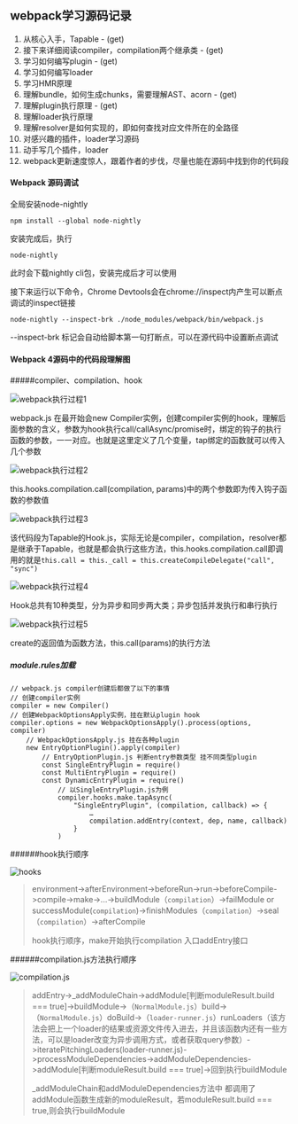 ## webpack学习源码记录

1. 从核心入手，Tapable - (get)
2. 接下来详细阅读compiler，compilation两个继承类 - (get)
3. 学习如何编写plugin - (get)
4. 学习如何编写loader
5. 学习HMR原理
6. 理解bundle，如何生成chunks，需要理解AST、acorn  - (get)
7. 理解plugin执行原理  - (get)
8. 理解loader执行原理
9. 理解resolver是如何实现的，即如何查找对应文件所在的全路径
10. 对感兴趣的插件，loader学习源码
11. 动手写几个插件，loader
12. webpack更新速度惊人，跟着作者的步伐，尽量也能在源码中找到你的代码段

#### Webpack 源码调试

全局安装node-nightly

```
npm install --global node-nightly
```

安装完成后，执行

```
node-nightly
```

此时会下载nightly cli包，安装完成后才可以使用

接下来运行以下命令，Chrome Devtools会在chrome://inspect内产生可以断点调试的inspect链接

```
node-nightly --inspect-brk ./node_modules/webpack/bin/webpack.js
```

--inspect-brk 标记会自动给脚本第一句打断点，可以在源代码中设置断点调试

#### Webpack 4源码中的代码段理解图

#####compiler、compilation、hook

![webpack执行过程1](images/webpack执行过程1.png)

webpack.js 在最开始会new Compiler实例，创建compiler实例的hook，理解后面参数的含义，参数为hook执行call/callAsync/promise时，绑定的钩子的执行函数的参数，一一对应。也就是这里定义了几个变量，tap绑定的函数就可以传入几个参数

![webpack执行过程2](images/webpack执行过程2.png)

this.hooks.compilation.call(compilation, params)中的两个参数即为传入钩子函数的参数值

![webpack执行过程3](images/webpack执行过程3.png)

该代码段为Tapable的Hook.js，实际无论是compiler，compilation，resolver都是继承于Tapable，也就是都会执行这些方法，this.hooks.compilation.call即调用的就是`this.call = this._call = this.createCompileDelegate("call", "sync")`

![webpack执行过程4](images/webpack执行过程4.png)

Hook总共有10种类型，分为异步和同步两大类；异步包括并发执行和串行执行

![webpack执行过程5](images/webpack执行过程5.png)

create的返回值为函数方法，this.call(params)的执行方法

##### module.rules加载

```
// webpack.js compiler创建后都做了以下的事情 
// 创建compiler实例
compiler = new Compiler()
// 创建WebpackOptionsApply实例，挂在默认plugin hook
compiler.options = new WebpackOptionsApply().process(options, compiler)
	// WebpackOptionsApply.js 挂在各种plugin
    new EntryOptionPlugin().apply(compiler)
    	// EntryOptionPlugin.js 判断entry参数类型 挂不同类型plugin
        const SingleEntryPlugin = require()
        const MultiEntryPlugin = require()
        const DynamicEntryPlugin = require()
        	// 以SingleEntryPlugin.js为例
            compiler.hooks.make.tapAsync(
            	"SingleEntryPlugin", (compilation, callback) => {
                	…
                    compilation.addEntry(context, dep, name, callback)
                }
			)
```

######hook执行顺序

![hooks](images/hooks.png)

> environment->afterEnvironment->beforeRun->run->beforeCompile->compile->make->...->buildModule（`compilation`）->failModule or successModule(`compilation`)->finishModules（`compilation`）->seal（`compilation`）->afterCompile
>
> hook执行顺序，make开始执行compilation 入口addEntry接口

######compilation.js方法执行顺序

![compilation.js](images/compilation.js.png)

> addEntry->_addModuleChain->addModule[判断moduleResult.build === true]->buildModule->（`NormalModule.js`）build->（`NormalModule.js`）doBuild->（`loader-runner.js`）runLoaders（该方法会把上一个loader的结果或资源文件传入进去，并且该函数内还有一些方法，可以是loader改变为异步调用方式，或者获取query参数）->iteratePitchingLoaders(loader-runner.js)->processModuleDependencies->addModuleDependencies->addModule[判断moduleResult.build === true]->回到执行buildModule
>
> _addModuleChain和addModuleDependencies方法中 都调用了addModule函数生成新的moduleResult，若moduleResult.build === true,则会执行buildModule

